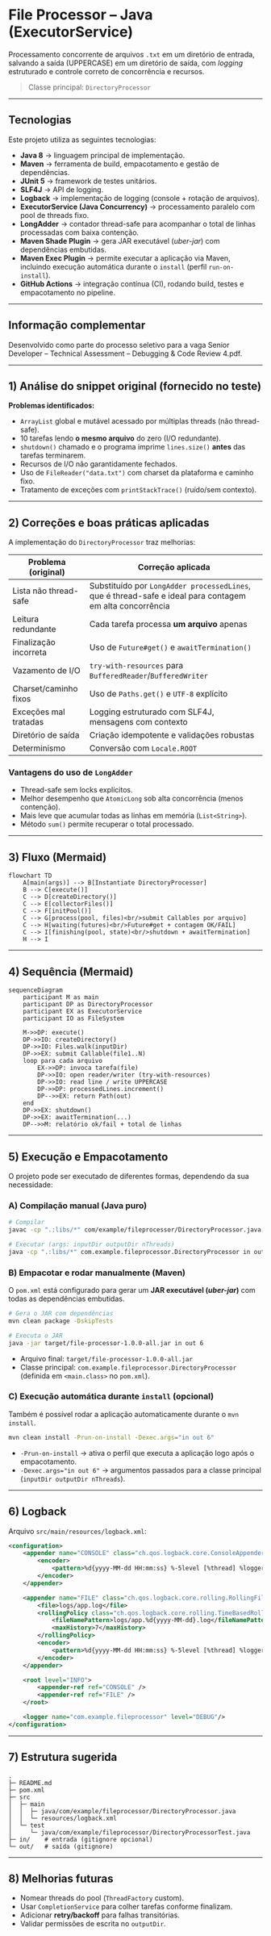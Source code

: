 # File Processor – Java (ExecutorService)

Processamento concorrente de arquivos `.txt` em um diretório de entrada, salvando a saída (UPPERCASE) em um diretório de saída, com _logging_ estruturado e controle correto de concorrência e recursos.

> Classe principal: `DirectoryProcessor` 

---

## Tecnologias

Este projeto utiliza as seguintes tecnologias:

- **Java 8** → linguagem principal de implementação.  
- **Maven** → ferramenta de build, empacotamento e gestão de dependências.  
- **JUnit 5** → framework de testes unitários.  
- **SLF4J** → API de logging.  
- **Logback** → implementação de logging (console + rotação de arquivos).  
- **ExecutorService (Java Concurrency)** → processamento paralelo com pool de threads fixo.  
- **LongAdder** → contador thread-safe para acompanhar o total de linhas processadas com baixa contenção.  
- **Maven Shade Plugin** → gera JAR executável (_uber-jar_) com dependências embutidas.  
- **Maven Exec Plugin** → permite executar a aplicação via Maven, incluindo execução automática durante o `install` (perfil `run-on-install`).  
- **GitHub Actions** → integração contínua (CI), rodando build, testes e empacotamento no pipeline.  

---

## Informação complementar

Desenvolvido como parte do processo seletivo para a vaga Senior Developer – Technical Assessment – Debugging & Code Review 4.pdf.

---

## 1) Análise do snippet original (fornecido no teste)

**Problemas identificados:**
- `ArrayList` global e mutável acessado por múltiplas threads (não thread-safe).  
- 10 tarefas lendo **o mesmo arquivo** do zero (I/O redundante).  
- `shutdown()` chamado e o programa imprime `lines.size()` **antes** das tarefas terminarem.  
- Recursos de I/O não garantidamente fechados.  
- Uso de `FileReader("data.txt")` com charset da plataforma e caminho fixo.  
- Tratamento de exceções com `printStackTrace()` (ruído/sem contexto).  

---

## 2) Correções e boas práticas aplicadas

A implementação do `DirectoryProcessor` traz melhorias:

| Problema (original) | Correção aplicada |
|---------------------|------------------|
| Lista não thread-safe | Substituído por `LongAdder processedLines`, que é thread-safe e ideal para contagem em alta concorrência |
| Leitura redundante | Cada tarefa processa **um arquivo** apenas |
| Finalização incorreta | Uso de `Future#get()` e `awaitTermination()` |
| Vazamento de I/O | `try-with-resources` para `BufferedReader`/`BufferedWriter` |
| Charset/caminho fixos | Uso de `Paths.get()` e `UTF-8` explícito |
| Exceções mal tratadas | Logging estruturado com SLF4J, mensagens com contexto |
| Diretório de saída | Criação idempotente e validações robustas |
| Determinismo | Conversão com `Locale.ROOT` |

### Vantagens do uso de `LongAdder`
- Thread-safe sem locks explícitos.  
- Melhor desempenho que `AtomicLong` sob alta concorrência (menos contenção).  
- Mais leve que acumular todas as linhas em memória (`List<String>`).  
- Método `sum()` permite recuperar o total processado.

---

## 3) Fluxo (Mermaid)

```mermaid
flowchart TD
    A[main(args)] --> B[Instantiate DirectoryProcessor]
    B --> C[execute()]
    C --> D[createDirectory()]
    C --> E[collectorFiles()]
    C --> F[initPool()]
    C --> G[process(pool, files)<br/>submit Callables por arquivo]
    C --> H[waiting(futures)<br/>Future#get + contagem OK/FAIL]
    C --> I[finishing(pool, state)<br/>shutdown + awaitTermination]
    H --> I
```

---

## 4) Sequência (Mermaid)

```mermaid
sequenceDiagram
    participant M as main
    participant DP as DirectoryProcessor
    participant EX as ExecutorService
    participant IO as FileSystem

    M->>DP: execute()
    DP->>IO: createDirectory()
    DP->>IO: Files.walk(inputDir)
    DP->>EX: submit Callable(file1..N)
    loop para cada arquivo
        EX->>DP: invoca tarefa(file)
        DP->>IO: open reader/writer (try-with-resources)
        DP->>IO: read line / write UPPERCASE
        DP->>DP: processedLines.increment()
        DP-->>EX: return Path(out)
    end
    DP->>EX: shutdown()
    DP->>EX: awaitTermination(...)
    DP-->>M: relatório ok/fail + total de linhas
```

---

## 5) Execução e Empacotamento

O projeto pode ser executado de diferentes formas, dependendo da sua necessidade:

### A) Compilação manual (Java puro)
```bash
# Compilar
javac -cp ".:libs/*" com/example/fileprocessor/DirectoryProcessor.java

# Executar (args: inputDir outputDir nThreads)
java -cp ".:libs/*" com.example.fileprocessor.DirectoryProcessor in out 6
```

### B) Empacotar e rodar manualmente (Maven)
O `pom.xml` está configurado para gerar um **JAR executável (_uber-jar_)** com todas as dependências embutidas.

```bash
# Gera o JAR com dependências
mvn clean package -DskipTests

# Executa o JAR
java -jar target/file-processor-1.0.0-all.jar in out 6
```

- Arquivo final: `target/file-processor-1.0.0-all.jar`  
- Classe principal: `com.example.fileprocessor.DirectoryProcessor` (definida em `<main.class>` no `pom.xml`).  

### C) Execução automática durante `install` (opcional)
Também é possível rodar a aplicação automaticamente durante o `mvn install`.

```bash
mvn clean install -Prun-on-install -Dexec.args="in out 6"
```

- `-Prun-on-install` → ativa o perfil que executa a aplicação logo após o empacotamento.  
- `-Dexec.args="in out 6"` → argumentos passados para a classe principal (`inputDir outputDir nThreads`).  

---

## 6) Logback

Arquivo `src/main/resources/logback.xml`:

```xml
<configuration>
    <appender name="CONSOLE" class="ch.qos.logback.core.ConsoleAppender">
        <encoder>
            <pattern>%d{yyyy-MM-dd HH:mm:ss} %-5level [%thread] %logger{36} - %msg%n</pattern>
        </encoder>
    </appender>

    <appender name="FILE" class="ch.qos.logback.core.rolling.RollingFileAppender">
        <file>logs/app.log</file>
        <rollingPolicy class="ch.qos.logback.core.rolling.TimeBasedRollingPolicy">
            <fileNamePattern>logs/app.%d{yyyy-MM-dd}.log</fileNamePattern>
            <maxHistory>7</maxHistory>
        </rollingPolicy>
        <encoder>
            <pattern>%d{yyyy-MM-dd HH:mm:ss} %-5level [%thread] %logger{36} - %msg%n</pattern>
        </encoder>
    </appender>

    <root level="INFO">
        <appender-ref ref="CONSOLE" />
        <appender-ref ref="FILE" />
    </root>

    <logger name="com.example.fileprocessor" level="DEBUG"/>
</configuration>
```

---

## 7) Estrutura sugerida

```
.
├─ README.md
├─ pom.xml
├─ src
│  ├─ main
│  │  ├─ java/com/example/fileprocessor/DirectoryProcessor.java
│  │  └─ resources/logback.xml
│  └─ test
│     └─ java/com/example/fileprocessor/DirectoryProcessorTest.java
├─ in/    # entrada (gitignore opcional)
└─ out/   # saída (gitignore)
```

---

## 8) Melhorias futuras

- Nomear threads do pool (`ThreadFactory` custom).  
- Usar `CompletionService` para colher tarefas conforme finalizam.  
- Adicionar **retry/backoff** para falhas transitórias.  
- Validar permissões de escrita no `outputDir`.  
